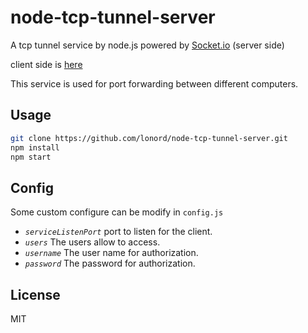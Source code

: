 # node-tcp-tunnel-server
A tcp tunnel service by node.js powered by [Socket.io](https://socket.io) (server side)

client side is [here](https://github.com/lonord/node-tcp-tunnel-client)

This service is used for port forwarding between different computers.

## Usage
```bash
git clone https://github.com/lonord/node-tcp-tunnel-server.git
npm install
npm start
```

## Config
Some custom configure can be modify in `config.js`

- *`serviceListenPort`* port to listen for the client.
- *`users`* The users allow to access.
- *`username`* The user name for authorization.
- *`password`* The password for authorization.

## License
MIT